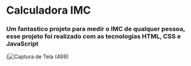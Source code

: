 # Calculadora IMC
### Um fantastico projeto para medir o IMC de qualquer pessoa, esse projeto foi realizado com as tecnologias HTML, CSS e JavaScript
(![Captura de Tela (469)](https://user-images.githubusercontent.com/118140742/205153774-98021592-5bf3-4af4-8631-419992eff02e.png)

